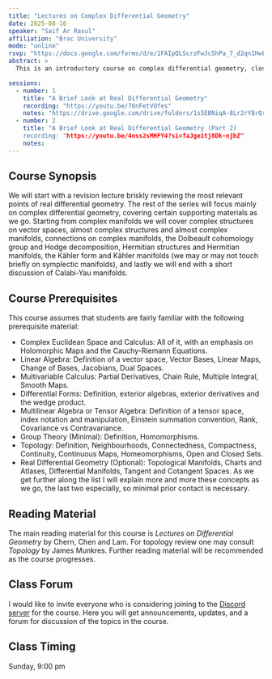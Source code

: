 ```yaml
---
title: "Lectures on Complex Differential Geometry"
date: 2025-08-16
speaker: "Saif Ar Rasul"
affiliation: "Brac University"
mode: "online"
rsvp: "https://docs.google.com/forms/d/e/1FAIpQLScrzFwJc5hPa_7_d2qn1HwLyuZw87hvfrlx5gC_kvgYK-s8sw/viewform"
abstract: >
  This is an introductory course on complex differential geometry, closely following "Lectures on Differential Geometry" by S. S. Chern, W. H. Chen and K. H. Lam. The course aims to acquaint students with some of the major concepts in complex differential geometry, which can serve as a basis for further study.

sessions:
  - number: 1
    title: "A Brief Look at Real Differential Geometry"
    recording: "https://youtu.be/76nFetVOfes"
    notes: "https://drive.google.com/drive/folders/1s5EBNiqA-8Lr2rY8rQrP9q9sSL5KQlG_?usp=sharing"
  - number: 2
    title: "A Brief Look at Real Differential Geometry (Part 2)
    recording: "https://youtu.be/4oss2sMHFY4?si=faJge1tj8Dk-njbZ"
    notes: 
---
```


## Course Synopsis
We will start with a revision lecture briskly reviewing the most relevant points of real differential geometry. The rest of the series will focus mainly on complex differential geometry, covering certain supporting materials as we go. Starting from complex manifolds we will cover complex structures on vector spaces, almost complex structures and almost complex manifolds, connections on complex manifolds, the Dolbeault cohomology group and Hodge decomposition, Hermitian structures and Hermitian manifolds, the Kähler form and Kähler manifolds (we may or may not touch briefly on symplectic manifolds), and lastly we will end with a short discussion of Calabi-Yau manifolds.

## Course Prerequisites
This course assumes that students are fairly familiar with the following prerequisite material:
- Complex Euclidean Space and Calculus: All of it, with an emphasis on Holomorphic Maps and the Cauchy-Riemann Equations.
- Linear Algebra: Definition of a vector space, Vector Bases, Linear Maps, Change of Bases, Jacobians, Dual Spaces.
- Multivariable Calculus: Partial Derivatives, Chain Rule, Multiple Integral, Smooth Maps.
- Differential Forms: Definition, exterior algebras, exterior derivatives and the wedge product.
- Multilinear Algebra or Tensor Algebra: Definition of a tensor space, index notation and manipulation, Einstein summation convention, Rank, Covariance vs Contravariance.
- Group Theory (Minimal): Definition, Homomorphisms.
- Topology: Definition, Neighbourhoods, Connectedness, Compactness, Continuity, Continuous Maps, Homeomorphisms, Open and Closed Sets.
- Real Differential Geometry (Optional): Topological Manifolds, Charts and Atlases, Differential Manifolds, Tangent and Cotangent Spaces.
As we get further along the list I will explain more and more these concepts as we go, the last two especially, so minimal prior contact is necessary.

## Reading Material
The main reading material for this course is *Lectures on Differential Geometry* by Chern, Chen and Lam. For topology review one may consult *Topology* by James Munkres. Further reading material will be recommended as the course progresses.

## Class Forum
I would like to invite everyone who is considering joining to the [Discord server](https://discord.gg/UHs24e48) for the course. Here you will get announcements, updates, and a forum for discussion of the topics in the course.

## Class Timing
Sunday, 9:00 pm

